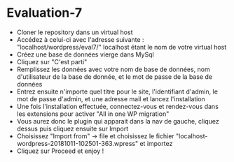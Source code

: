 # Evaluation-7

- Cloner le repository dans un virtual host
- Accédez à celui-ci avec l'adresse suivante : "localhost/wordpress/eval7/" localhost étant le nom de votre virtual host
- Créez une base de données vierge dans MySql
- Cliquez sur "C'est parti"
- Remplissez les données avec votre nom de base de données, nom d'utilisateur de la base de donnée, et le mot de passe de la base de données
- Entrez ensuite n'importe quel titre pour le site, l'identifiant d'admin, le mot de passe d'admin, et une adresse mail et lancez l'installation
- Une fois l'installation effectuée, connectez-vous et rendez-vous dans les extensions pour activer "All in one WP migration"
- Vous aurez donc le plugin qui apparait dans la nav de gauche, cliquez dessus puis cliquez ensuite sur Import
- Choisissez "Import from" -> file et choisissez le fichier "localhost-wordpress-20181011-102501-363.wpress" et importez
- Cliquez sur Proceed et enjoy !
